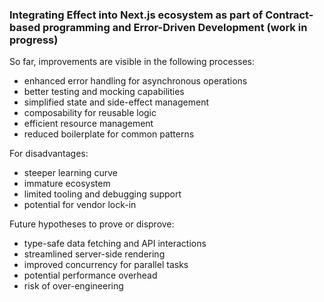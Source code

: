 ### Integrating Effect into Next.js ecosystem as part of Contract-based programming and Error-Driven Development (work in progress)

So far, improvements are visible in the following processes:

- enhanced error handling for asynchronous operations
- better testing and mocking capabilities
- simplified state and side-effect management
- composability for reusable logic
- efficient resource management
- reduced boilerplate for common patterns

For disadvantages:

- steeper learning curve
- immature ecosystem
- limited tooling and debugging support
- potential for vendor lock-in

Future hypotheses to prove or disprove:

- type-safe data fetching and API interactions
- streamlined server-side rendering
- improved concurrency for parallel tasks
- potential performance overhead
- risk of over-engineering